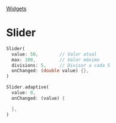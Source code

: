 [Widgets](https://github.com/leofds/flutter-class/blob/master/flutter/widgets/README.md)

# Slider

```dart
Slider(
  value: 50,        // Valor atual
  max: 100,         // Valor máximo
  divisions: 5,     // Divisor a cada 5
  onChanged: (double value) {},
)
```

```dart
Slider.adaptive(
  value: 0,
  onChanged: (value) {

  },
)
```
